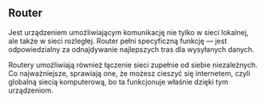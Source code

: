 ## Router
Jest urządzeniem umożliwiającym komunikację nie tylko w sieci lokalnej,
ale także w sieci rozległej. Router pełni specyficzną funkcję — jest odpowiedzialny za odnajdywanie
najlepszych tras dla wysyłanych danych.

Routery umożliwiają również łączenie sieci zupełnie od siebie niezależnych. Co najważniejsze,
sprawiają one, że możesz cieszyć się internetem, czyli globalną siecią komputerową, bo ta funkcjonuje
właśnie dzięki tym urządzeniom.
